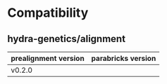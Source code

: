 # Compatibility
## hydra-genetics/alignment

| prealignment version | parabricks version |
| --- | --- |
| v0.2.0 |  |
